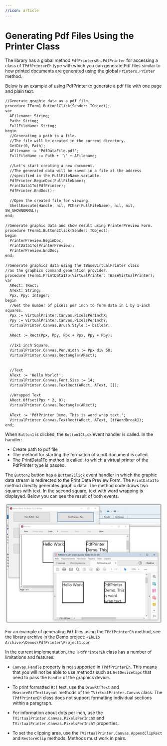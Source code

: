 ```yaml
---
//icon: article
---
```

# Generating Pdf Files Using the Printer Class


The library has a global method `PdfPrintersEh.PdfPrinter` for accessing a class of `TPdfPrinterEh` type with which you can generate Pdf files similar to how printed documents are generated using the global `Printers.Printer` method.

Below is an example of using PdfPrinter to generate a pdf file with one page and plain text.

```pascal:no-line-numbers
//Generate graphic data as a pdf file.
procedure TForm1.Button1Click(Sender: TObject);
var
  AFilename: String;
  Path: String;
  FullFileName: String;
begin
  //Generating a path to a file.
  //The file will be created in the current directory.  
  GetDir(0, Path);
  AFilename := 'PdfDataFile.pdf';
  FullFileName := Path + '\' + AFilename;
 
  //Let's start creating a new document.
  //The generated data will be saved in a file at the address
  //specified in the FullFileName variable.
  PdfPrinter.BeginDoc(FullFileName);
  PrintData1To(PdfPrinter);
  PdfPrinter.EndDoc();
 
  //Open the created file for viewing.
  ShellExecute(Handle, nil, PChar(FullFileName), nil, nil, SW_SHOWNORMAL);
end;
 
//Generate graphic data and show result using PrinterPreview Form.
procedure TForm1.Button2Click(Sender: TObject);
begin
  PrinterPreview.BeginDoc;
  PrintData1To(PrinterPreview);
  PrinterPreview.EndDoc;
end;
 
//Generate graphics data using the TBaseVirtualPrinter class
//as the graphics command generation provider.
procedure TForm1.PrintData1To(VirtualPrinter: TBaseVirtualPrinter);
var
  ARect: TRect;
  AText: String;
  Ppx, Ppy: Integer;
begin
  //Get the number of pixels per inch to form data in 1 by 1-inch squares.
  Ppx := VirtualPrinter.Canvas.PixelsPerInchX;
  Ppy := VirtualPrinter.Canvas.PixelsPerInchY;
  VirtualPrinter.Canvas.Brush.Style := bsClear;
 
  ARect := Rect(Ppx, Ppy, Ppx + Ppx, Ppy + Ppy);
 
  //1x1 inch Square.
  VirtualPrinter.Canvas.Pen.Width := Ppx div 50;
  VirtualPrinter.Canvas.Rectangle(ARect);
 
 
  //Text
  AText := 'Hello World!';
  VirtualPrinter.Canvas.Font.Size := 14;
  VirtualPrinter.Canvas.TextRect(ARect, AText, []);
 
  //Wrapped Text
  ARect.Offset(Ppx * 2, 0);
  VirtualPrinter.Canvas.Rectangle(ARect);
 
  AText := 'PdfPrinter Demo. This is word wrap text.';
  VirtualPrinter.Canvas.TextRect(ARect, AText, [tfWordBreak]);
end; 
``` 

When `Button1` is clicked, the `Button1Click` event handler is called.
In the handler:
- Create path to pdf file
- The method for starting the formation of a pdf document is called.
- The PrintData1To method is called, to which a virtual printer of the PdfPrinter type is passed.

The `Button2` button has a `Button2Click` event handler in which the graphic data stream is redirected to the Print Data Preview Form.
The `PrintData1To` method directly generates graphic data.
The method code draws two squares with text. In the second square, text with word wrapping is displayed.
Below you can see the result of both events.
 
![](../images/clip0063.png)

For an example of generating `Pdf` files using the `TPdfPrinterEh` method, see the library archive in the Demo project:
	`<EhLib Archive>\Demos\PdfPrinter\Project1.dpr`

In the current implementation, the `TPdfPrinterEh` class has a number of limitations and features:
- `Canvas.Handle` property is not supported in `TPdfPrinterEh`. This means that you will not be able to use methods such as `GetDeviceCaps` that need to pass the `Handle` of the graphics device.

- To print formatted `Rtf` text, use the `DrawRtfText` and `MeasureRtfTextLayout` methods of the `TVirtualPrinter.Canvas` class. 
The `TPdfPrinterEh` class does not support formatting individual sections within a paragraph.

- For information about dots per inch, use the `TVirtualPrinter.Canvas.PixelsPerInchX` and `TVirtualPrinter.Canvas.PixelsPerInchY` properties.

- To set the clipping area, use the `TVirtualPrinter.Canvas.AppendClipRect` and `RestoreClip` methods. Methods must work in pairs.